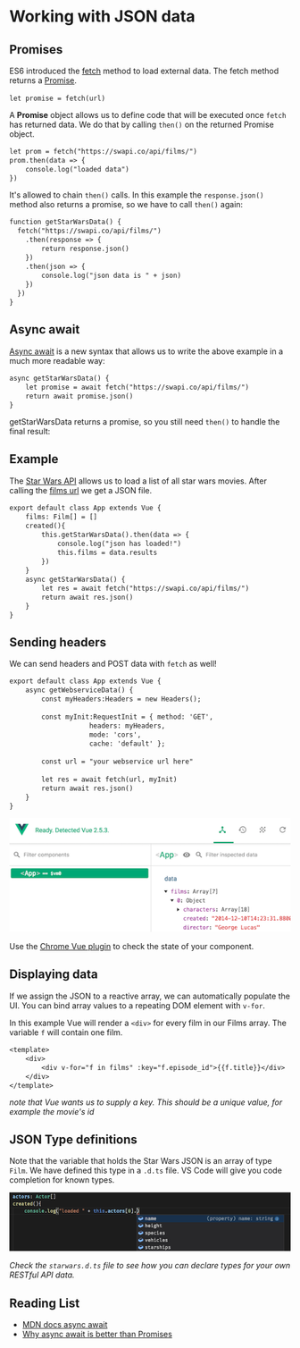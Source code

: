 # Working with JSON data

## Promises

ES6 introduced the [fetch](https://developer.mozilla.org/en-US/docs/Web/API/Fetch_API/Using_Fetch) method to load external data. The fetch method returns a [Promise](https://developer.mozilla.org/en-US/docs/Web/JavaScript/Reference/Global_Objects/Promise). 

`let promise = fetch(url)`

A **Promise** object allows us to define code that will be executed once `fetch` has returned data. We do that by calling `then()` on the returned Promise object.
```
let prom = fetch("https://swapi.co/api/films/")
prom.then(data => {
    console.log("loaded data")
})
```
It's allowed to chain `then()` calls. In this example the `response.json()` method also returns a promise, so we have to call `then()` again:
```
function getStarWarsData() {
  fetch("https://swapi.co/api/films/")
    .then(response => {
        return response.json()
    })
    .then(json => {
        console.log("json data is " + json)
    })
  })
}
```

## Async await

[Async await](https://developer.mozilla.org/en-US/docs/Web/JavaScript/Reference/Statements/async_function) is a new syntax that allows us to write the above example in a much more readable way:
```
async getStarWarsData() {
    let promise = await fetch("https://swapi.co/api/films/")
    return await promise.json()
}
```
getStarWarsData returns a promise, so you still need `then()` to handle the final result:

## Example

The [Star Wars API](https://swapi.co) allows us to load a list of all star wars movies. After calling the [films url](https://swapi.co/api/films/) we get a JSON file.

```
export default class App extends Vue {
    films: Film[] = []
    created(){
        this.getStarWarsData().then(data => {
            console.log("json has loaded!")
            this.films = data.results
        })
    }
    async getStarWarsData() {
        let res = await fetch("https://swapi.co/api/films/")
        return await res.json()
    }
}
```

## Sending headers

We can send headers and POST data with `fetch` as well!
```
export default class App extends Vue {
    async getWebserviceData() {
        const myHeaders:Headers = new Headers();

        const myInit:RequestInit = { method: 'GET',
                    headers: myHeaders,
                    mode: 'cors',
                    cache: 'default' };

        const url = "your webservice url here"

        let res = await fetch(url, myInit)
        return await res.json()
    }
}
```


![state](./state.png)

Use the [Chrome Vue plugin](https://chrome.google.com/webstore/detail/vuejs-devtools/nhdogjmejiglipccpnnnanhbledajbpd) to check the state of your component.

## Displaying data

If we assign the JSON to a reactive array, we can automatically populate the UI. You can bind array values to a repeating DOM element with `v-for`. 

In this example Vue will render a `<div>` for every film in our Films array. The variable `f` will contain one film.
```
<template>
    <div>
        <div v-for="f in films" :key="f.episode_id">{{f.title}}</div>
    </div>
</template>
```
*note that Vue wants us to supply a key. This should be a unique value, for example the movie's id*

## JSON Type definitions

Note that the variable that holds the Star Wars JSON is an array of type `Film`. We have defined this type in a `.d.ts` file. VS Code will give you code completion for known types. 

![actors](dts.png)

*Check the `starwars.d.ts` file to see how you can declare types for your own RESTful API data.*

## Reading List

- [MDN docs async await](https://developer.mozilla.org/en-US/docs/Web/JavaScript/Reference/Statements/async_function)
- [Why async await is better than Promises](https://hackernoon.com/6-reasons-why-javascripts-async-await-blows-promises-away-tutorial-c7ec10518dd9)
